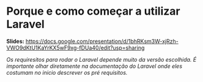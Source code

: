 # Porque e como começar a utilizar Laravel

**Slides:** https://docs.google.com/presentation/d/1bhRKsm3W-xjRzh-VWO9dKtU1KaYrKX5wF9xg-fDUa40/edit?usp=sharing

_Os requiresitos para rodar o Laravel depende muito da versão escolhida. É importante olhar diretamente na documentação do Laravel onde eles costumam no inicio descrever os pré requisitos._